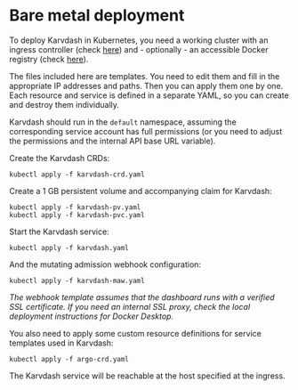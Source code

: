 # Bare metal deployment

To deploy Karvdash in Kubernetes, you need a working cluster with an ingress controller (check [here](https://kubernetes.github.io/ingress-nginx/deploy/)) and - optionally - an accessible Docker registry (check [here](https://docs.docker.com/registry/deploying/)).

The files included here are templates. You need to edit them and fill in the appropriate IP addresses and paths. Then you can apply them one by one. Each resource and service is defined in a separate YAML, so you can create and destroy them individually.

Karvdash should run in the `default` namespace, assuming the corresponding service account has full permissions (or you need to adjust the permissions and the internal API base URL variable).

Create the Karvdash CRDs:
```
kubectl apply -f karvdash-crd.yaml
```

Create a 1 GB persistent volume and accompanying claim for Karvdash:
```
kubectl apply -f karvdash-pv.yaml
kubectl apply -f karvdash-pvc.yaml
```

Start the Karvdash service:
```
kubectl apply -f karvdash.yaml
```

And the mutating admission webhook configuration:
```
kubectl apply -f karvdash-maw.yaml
```

*The webhook template assumes that the dashboard runs with a verified SSL certificate. If you need an internal SSL proxy, check the local deployment instructions for Docker Desktop.*

You also need to apply some custom resource definitions for service templates used in Karvdash:
```
kubectl apply -f argo-crd.yaml
```

The Karvdash service will be reachable at the host specified at the ingress.
